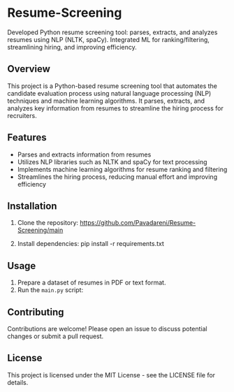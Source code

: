 # Resume-Screening
Developed Python resume screening tool: parses, extracts, and analyzes resumes using NLP (NLTK, spaCy). Integrated ML for ranking/filtering, streamlining hiring, and improving efficiency.

## Overview
This project is a Python-based resume screening tool that automates the candidate evaluation process using natural language processing (NLP) techniques and machine learning algorithms. It parses, extracts, and analyzes key information from resumes to streamline the hiring process for recruiters.

## Features
- Parses and extracts information from resumes
- Utilizes NLP libraries such as NLTK and spaCy for text processing
- Implements machine learning algorithms for resume ranking and filtering
- Streamlines the hiring process, reducing manual effort and improving efficiency

## Installation
1. Clone the repository:
https://github.com/Pavadareni/Resume-Screening/main

2. Install dependencies:
   pip install -r requirements.txt

   
## Usage
1. Prepare a dataset of resumes in PDF or text format.
2. Run the `main.py` script:

## Contributing
Contributions are welcome! Please open an issue to discuss potential changes or submit a pull request.

## License
This project is licensed under the MIT License - see the LICENSE file for details.




